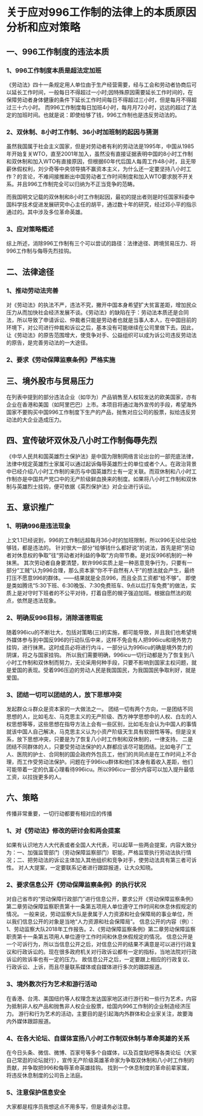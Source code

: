 # 关于应对996工作制的法律上的本质原因分析和应对策略
## 一、996工作制度的违法本质
### 1、996工作制度本质是超法定加班
《劳动法》四十一条规定用人单位由于生产经营需要，经与工会和劳动者协商后可以延长工作时间，一般每日不得超过一小时;因特殊原因需要延长工作时间的，在保障劳动者身体健康的条件下延长工作时间每日不得超过三小时，但是每月不得超过三十六小时。
而996工作制度每日加班4小时，每月月72小时，远远的超过了法定的加班时间。也就是说：即使给够了钱，996工作制也是违反劳动法的。
### 2、双休制、8小时工作制、36小时加班制的起因与猜测
虽然我国属于社会主义国家，但是对劳动者有利的劳动法是1995年，中国从1985年开始复关WTO，直至2001年加入，虽然没有直接证据表明中国的8小时工作制和双休制和加入WTO有直接原因，但根据60年代后国人每周工作48小时，且无带薪休假权利，刘少奇等中央领导搞不赢资本主义，为什么还一定要坚持八小时工作？的言论，不难间接推断出中国劳动者工作时间制度和加入WTO要求脱不开关系。并且996工作制完全可以归纳为不正当竞争的范畴。

而我国明文记载的双休制和8小时工作制起因，最初的提出者则是时任国家科委中国科学技术促进发展研究中心主任的胡平，通过数十年的研究，经过邓小平的指示通过的。其中涉及多位革命英雄。
### 3、应对策略概述
综上所述，消除996工作制有三个可以尝试的路径：法律途径、跨境贸易压力、将996工作制与侮辱先烈挂钩。
## 二、法律途径
### 1、推动劳动法完善
对《劳动法》的执法不严，违法不究，撇开中国本身希望扩大贫富差距，增加民众压力从而加快社会经济发展不谈。《劳动法》的缺陷在于：劳动法本质还是合同法，所以导致了申请诉讼、仲裁者只能是劳动者也就是当事人本人，在中国目前的环境下，对公司进行仲裁和诉讼之后，基本没有可能继续在公司里做下去。因此，让《劳动法》的原告范围增大，使竞争对手、公益组织可以成为诉公司违反劳动法的原告，是完善劳动法的一大途径。
### 2、要求《劳动保障监察条例》严格实施
## 三、境外股市与贸易压力
在列表中提到的部分违法企业（如华为）产品销售至人权较发达的欧美国家，亦有企业在香港和美国（如阿里巴巴）上市。本项目将通过海外宣传的手段，希望海外国家不要购买中国996工作制度下生产的产品，抛售对应公司的股票，拟给违反劳动法的大企业造成压力。
## 四、宣传破坏双休及八小时工作制侮辱先烈
《中华人民共和国英雄烈士保护法》是中国为限制网络言论出台的一部兜底法律，法律中规定英雄烈士家属可以通过起诉侮辱英雄烈士的单位或者个人。在政治背景中已经介绍八小时工作制的来历与中国英雄烈士有一定关联。而双休制和八小时工作制亦是中国共产党口中的无产阶级鲜血换来的制度。如果将八小时工作制和双休制与英雄烈士挂钩，便可依据《英烈保护法》对企业进行诉讼。
## 五、意识推广
### 1、明确996是违法现象
上文1.1已经说到，996的工作制远超每月36小时的加班限制，所以996无论给没给够钱，都是违法的。
针对很大一部分“给够钱什么都好说”的说法，首先是把“劳动者对休息权的争取”往“劳动者对利益的争取”方向带节奏。是对反996机制的一种抹黑。
其次劳动者自身要清楚，默许996实质上是一种恶意竞争行为，只要有一部分“工贼”认为996合理，那么资本家“你不干自然有人干”的想法就会产生，最终打压不愿意996的群体。——结果就是全员996，而且全员工资都“给不够”。
即使是类如腾讯“5:30下班、6:30晚饭、7:30免费班车、9点以后打车免费”的做法，实质上是对守时下班者的不公平对待，打着自愿的幌子强迫加班。根据自然法的观点，依然是违法现象。
### 2、明确反996目标，消除道德瑕疵
随着996icu的不断壮大，包括对策略(三)的实施，都可能导致，并且我们也希望境外媒体参与到中国反996的行动队伍中来，这样不免会有人把996icu和境外势力挂钩，进行抹黑。这时成员必将进行内斗，一部分认为996icu的确是境外势力的阴谋，将之与国家挂钩。
所以我们需要明确，996icu一切行动都是为了恢复到八小时工作制和双休制而努力，无论采用何种手段，只要不影响到国家主权问题，就是爱国的表现。受着996压迫的劳动人民是我国国民，为我国国民争取利好，就是爱国。
### 3、团结一切可以团结的人，放下思想冲突
发起群众斗群众是资本家的一大做法之一。
团结一切有两个方向，一是团结不同思想的人，比如毛左、马克思主义的无产阶级、西方神学思想中的人权、白左的人权思想等等，这些思想在指导方法上会有一些区别，比如毛左会认为中国人的事情就该中国人自己解决，马克思主义认为小资产阶级天生具有软弱性等等。但是没关系，放下思想冲突，只要是为了恢复八小时工作制和双休制的，一律支持。
二是团结不同群体的人，只要受劳动法保护的人群都应该尽可能团结。比如电子厂工人、医院的护士、合同制的国企政府外包员工，他们的共同点是在工作时间上不合理，而工作受劳动法保护。问题在于996icu群体和他们本身有着收入差距，他们可能带着一定的仇富心理看待996icu。所以996icu一部分内容可以加入提升最低工资，以拉拢更多的人。
## 六、策略
传播非常重要，一切行动都要有相对应的传播
### 1、对《劳动法》修改的研讨会和两会提案
如果有认识地方人大代表或者全国人大代表，可以起草一些两会提案，内容大致分为：一、加强监管部门（劳动保障监察部门）职能，严格监管执行劳动法执行情况；二、把劳动法的诉讼主体加入其他组织和竞争对手，使劳动法具有第三者可诉性。
对人大提案，一定要联系记者进行跟踪报道，让大众知晓。
### 2、要求信息公开《劳动保障监察条例》的执行状况
对自己省市的“劳动保障行政部门”进行信息公开，要求公开《劳动保障监察条例》第二章劳动保障监察职责第十一条第五项用人单位遵守工作时间和休息休假规定的情况。
一般来说，劳动监察大队是隶属于人力资源和社会保障局的事业单位，所以我们信息公开的对象是当地“人力资源和社会保障局”。
信息公开的内容（例）：1、劳动监察大队2018年工作报告。2、《劳动保障监察条例》第二章劳动保障监察职责第十一条第五项用人单位遵守工作时间和休息休假规定的情况。
信息公开是一个可诉行为，所以当信息公开之后，对信息公开的结果不满意是可以进行行政复议和行政诉讼的。现在很多政府机关对行政诉讼都有一定的指标，当地法院对行政诉讼的败诉率也有一定的压力。
故信息公开之后，一定要跟上相应的行政复议、行政诉讼、上诉，而且尽量联系媒体或自媒体进行多次的跟踪报道。
### 3、境外数次行为艺术和游行活动
在香港、台湾、美国纽约等人权理念发达国家地区进行游行和一些行为艺术，内容为抵制非人权产品和抛售非人权企业股票，给国内996工作制的企业制造经济压力。
游行和行为艺术的活动，主要目的是引起海内外群体和企业家关注，故要海内外媒体跟踪报道。
### 4、在各大论坛、自媒体宣扬八小时工作制双休制与革命英雄的关系
在今日头条、微信、微博、百家号等多个自媒体，以及百度贴吧等各类论坛（大家自己常逛的论坛就行），宣传无产阶级英雄革命家为争取双休制和八小时工作制的贡献，并争取把996和侮辱革命英雄挂钩。
找到一个休息制度的革命前辈家属，将违反休息制度的公司告上法庭。
### 5、注意保护信息安全
大家都是程序员我想这点不用多写，但是请务必注意。
